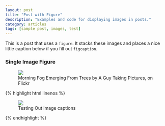 ```yaml
---
layout: post
title: "Post with Figure"
description: "Examples and code for displaying images in posts."
category: articles
tags: [sample post, images, test]
---
```


This is a post that uses a `figure`. It stacks these images and places a nice little caption below if you fill out `figcaption`.

### Single Image Figure

<figure>
	<img src="http://farm9.staticflickr.com/8426/7758832526_cc8f681e48_c.jpg">
	<figcaption>Morning Fog Emerging From Trees by A Guy Taking Pictures, on Flickr</figcaption>
</figure>

{% highlight html linenos %}
<figure>
	<img src="/images/image-filename-1.jpg">
	<figcaption>Testing Out image captions</figcaption>
</figure>
{% endhighlight %}